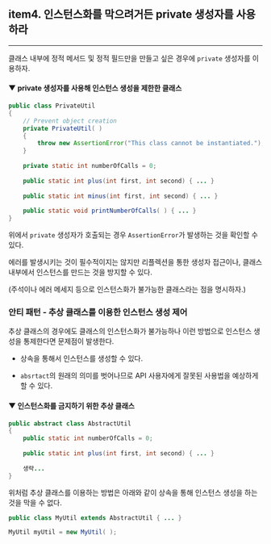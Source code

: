 ## item4. 인스턴스화를 막으려거든 private 생성자를 사용하라

---

클래스 내부에 정적 메서드 및 정적 필드만을 만들고 싶은 경우에 ```private``` 생성자를 이용하자.
#### ▼ private 생성자를 사용해 인스턴스 생성을 제한한 클래스
```java
public class PrivateUtil
{
    // Prevent object creation
    private PrivateUtil( )
    {
        throw new AssertionError("This class cannot be instantiated.");
    }
    
    private static int numberOfCalls = 0;
    
    public static int plus(int first, int second) { ... }
    
    public static int minus(int first, int second) { ... }
    
    public static void printNumberOfCalls( ) { ... }
}
```
위에서 ```private``` 생성자가 호출되는 경우 ```AssertionError```가 발생하는 것을 확인할 수 있다.

에러를 발생시키는 것이 필수적이지는 않지만 리플렉션을 통한 생성자 접근이나, 클래스내부에서 인스턴스를 만드는 것을 방지할 수 있다.

(주석이나 에러 메세지 등으로 인스턴스화가 불가능한 클래스라는 점을 명시하자.)

### 안티 패턴 - 추상 클래스를 이용한 인스턴스 생성 제어
추상 클래스의 경우에도 클래스의 인스턴스화가 불가능하나 이런 방법으로 인스턴스 생성을 통제한다면 문제점이 발생한다.

- 상속을 통해서 인스턴스를 생성할 수 있다.


- ```absrtact```의 원래의 의미를 벗어나므로 API 사용자에게 잘못된 사용법을 예상하게 할 수 있다.

#### ▼ 인스턴스화를 금지하기 위한 추상 클래스
```java
public abstract class AbstractUtil
{
    public static int numberOfCalls = 0;
    
    public static int plus(int first, int second) { ... } 
    
    생략...
}
```
위처럼 추상 클래스를 이용하는 방법은 아래와 같이 상속을 통해 인스턴스 생성을 하는 것을 막을 수 없다.
```java
public class MyUtil extends AbstractUtil { ... }
```
```java
MyUtil myUtil = new MyUtil( );
```
